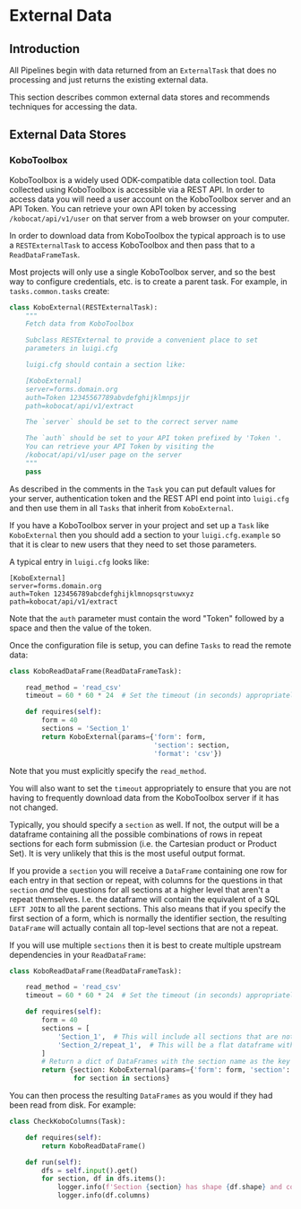 # External Data

## Introduction

All Pipelines begin with data returned from an `ExternalTask` that
does no processing and just returns the existing external data.

This section describes common external data stores and recommends
techniques for accessing the data.

## External Data Stores

### KoboToolbox

KoboToolbox is a widely used ODK-compatible data collection tool.
Data collected using KoboToolbox is accessible via a REST API.
In order to access data you will need a user account on the
KoboToolbox server and an API Token. You can retrieve your own
API token by accessing `/kobocat/api/v1/user` on that server
from a web browser on your computer.

In order to download data from KoboToolbox the typical approach is
to use a `RESTExternalTask` to access KoboToolbox and then pass
that to a `ReadDataFrameTask`.

Most projects will only use a single KoboToolbox server, and so the
best way to configure credentials, etc. is to create a parent task.
For example, in `tasks.common.tasks` create:

```python
class KoboExternal(RESTExternalTask):
    """
    Fetch data from KoboToolbox

    Subclass RESTExternal to provide a convenient place to set
    parameters in luigi.cfg

    luigi.cfg should contain a section like:

    [KoboExternal]
    server=forms.domain.org
    auth=Token 12345567789abvdefghijklmnpsjjr
    path=kobocat/api/v1/extract

    The `server` should be set to the correct server name

    The `auth` should be set to your API token prefixed by 'Token '.
    You can retrieve your API Token by visiting the
    /kobocat/api/v1/user page on the server
    """
    pass
```

As described in the comments in the `Task` you can put default values
for your server, authentication token and the REST API end point into
`luigi.cfg` and then use them in all `Tasks` that inherit from
`KoboExternal`.

If you have a KoboToolbox server in your project and set up a `Task`
like `KoboExternal` then you should add a section to your `luigi.cfg.example` so
that it is clear to new users that they need to set those parameters.

A typical entry in `luigi.cfg` looks like:

```
[KoboExternal]
server=forms.domain.org
auth=Token 123456789abcdefghijklmnopsqrstuwxyz
path=kobocat/api/v1/extract
```

Note that the `auth` parameter must contain the word "Token" followed by a space and
then the value of the token.

Once the configuration file is setup, you can define `Tasks` to read the remote data:

```python
class KoboReadDataFrame(ReadDataFrameTask):

    read_method = 'read_csv'
    timeout = 60 * 60 * 24  # Set the timeout (in seconds) appropriately

    def requires(self):
        form = 40
        sections = 'Section_1'
        return KoboExternal(params={'form': form,
                                    'section': section,
                                    'format': 'csv'})
```

Note that you must explicitly specify the `read_method`.

You will also want to set the `timeout` appropriately to ensure that
you are not having to frequently download data from the KoboToolbox
server if it has not changed.

Typically, you should specify a `section` as well. If not, the output
will be a dataframe containing all the possible combinations of rows in repeat
sections for each form submission (i.e. the Cartesian product or Product Set).
It is very unlikely that this is the most useful output format.

If you provide a `section` you will receive a `DataFrame`
containing one row for each entry in that section or repeat, with columns for the
questions in that `section` *and* the questions for all sections at a higher
level that aren't a repeat themselves. I.e. the dataframe will contain the
equivalent of a SQL `LEFT JOIN` to all the parent sections. This also means
that if you specify the first section of a form, which is normally the
identifier section, the resulting `DataFrame` will actually contain all
top-level sections that are not a repeat.

If you will use multiple `sections` then it is best to create multiple
upstream dependencies in your `ReadDataFrame`:

```python
class KoboReadDataFrame(ReadDataFrameTask):

    read_method = 'read_csv'
    timeout = 60 * 60 * 24  # Set the timeout (in seconds) appropriately

    def requires(self):
        form = 40
        sections = [
            'Section_1',  # This will include all sections that are not repeats
            'Section_2/repeat_1',  # This will be a flat dataframe with one row per entry in the repeat
        ]
        # Return a dict of DataFrames with the section name as the key
        return {section: KoboExternal(params={'form': form, 'section': section, 'format': 'csv'}) 
                for section in sections}
```

You can then process the resulting `DataFrames` as you would if they had been read from disk. For example:

```python
class CheckKoboColumns(Task):

    def requires(self):
        return KoboReadDataFrame()

    def run(self):
        dfs = self.input().get()
        for section, df in dfs.items():
            logger.info(f'Section {section} has shape {df.shape} and columns:')
            logger.info(df.columns)
```